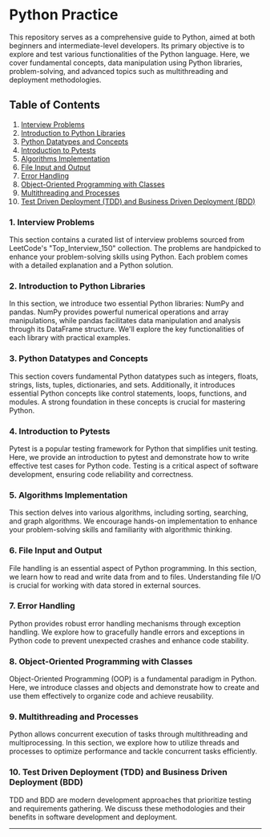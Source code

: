# Python Practice

This repository serves as a comprehensive guide to Python, aimed at both beginners and intermediate-level developers. Its primary objective is to explore and test various functionalities of the Python language. Here, we cover fundamental concepts, data manipulation using Python libraries, problem-solving, and advanced topics such as multithreading and deployment methodologies.

## Table of Contents

1. [Interview Problems](#interview-problems)
2. [Introduction to Python Libraries](#introduction-to-python-libraries)
3. [Python Datatypes and Concepts](#python-datatypes-and-concepts)
4. [Introduction to Pytests](#introduction-to-pytests)
5. [Algorithms Implementation](#algorithms-implementation)
6. [File Input and Output](#file-input-and-output)
7. [Error Handling](#error-handling)
8. [Object-Oriented Programming with Classes](#object-oriented-programming-with-classes)
9. [Multithreading and Processes](#multithreading-and-processes)
10. [Test Driven Deployment (TDD) and Business Driven Deployment (BDD)](#test-driven-deployment-tdd-and-business-driven-deployment-bdd)

### 1. Interview Problems

This section contains a curated list of interview problems sourced from LeetCode's "Top_Interview_150" collection. The problems are handpicked to enhance your problem-solving skills using Python. Each problem comes with a detailed explanation and a Python solution.

### 2. Introduction to Python Libraries

In this section, we introduce two essential Python libraries: NumPy and pandas. NumPy provides powerful numerical operations and array manipulations, while pandas facilitates data manipulation and analysis through its DataFrame structure. We'll explore the key functionalities of each library with practical examples.

### 3. Python Datatypes and Concepts

This section covers fundamental Python datatypes such as integers, floats, strings, lists, tuples, dictionaries, and sets. Additionally, it introduces essential Python concepts like control statements, loops, functions, and modules. A strong foundation in these concepts is crucial for mastering Python.

### 4. Introduction to Pytests

Pytest is a popular testing framework for Python that simplifies unit testing. Here, we provide an introduction to pytest and demonstrate how to write effective test cases for Python code. Testing is a critical aspect of software development, ensuring code reliability and correctness.

### 5. Algorithms Implementation

This section delves into various algorithms, including sorting, searching, and graph algorithms. We encourage hands-on implementation to enhance your problem-solving skills and familiarity with algorithmic thinking.

### 6. File Input and Output

File handling is an essential aspect of Python programming. In this section, we learn how to read and write data from and to files. Understanding file I/O is crucial for working with data stored in external sources.

### 7. Error Handling

Python provides robust error handling mechanisms through exception handling. We explore how to gracefully handle errors and exceptions in Python code to prevent unexpected crashes and enhance code stability.

### 8. Object-Oriented Programming with Classes

Object-Oriented Programming (OOP) is a fundamental paradigm in Python. Here, we introduce classes and objects and demonstrate how to create and use them effectively to organize code and achieve reusability.

### 9. Multithreading and Processes

Python allows concurrent execution of tasks through multithreading and multiprocessing. In this section, we explore how to utilize threads and processes to optimize performance and tackle concurrent tasks efficiently.

### 10. Test Driven Deployment (TDD) and Business Driven Deployment (BDD)

TDD and BDD are modern development approaches that prioritize testing and requirements gathering. We discuss these methodologies and their benefits in software development and deployment.

---
